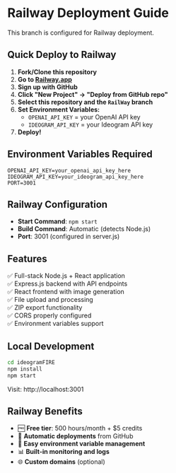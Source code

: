 # Railway Deployment Guide

This branch is configured for Railway deployment.

## Quick Deploy to Railway

1. **Fork/Clone this repository**
2. **Go to [Railway.app](https://railway.app)**
3. **Sign up with GitHub**
4. **Click "New Project" → "Deploy from GitHub repo"**
5. **Select this repository and the `RailWay` branch**
6. **Set Environment Variables:**
   - `OPENAI_API_KEY` = your OpenAI API key
   - `IDEOGRAM_API_KEY` = your Ideogram API key
7. **Deploy!**

## Environment Variables Required

```
OPENAI_API_KEY=your_openai_api_key_here
IDEOGRAM_API_KEY=your_ideogram_api_key_here
PORT=3001
```

## Railway Configuration

- **Start Command**: `npm start`
- **Build Command**: Automatic (detects Node.js)
- **Port**: 3001 (configured in server.js)

## Features

✅ Full-stack Node.js + React application  
✅ Express.js backend with API endpoints  
✅ React frontend with image generation  
✅ File upload and processing  
✅ ZIP export functionality  
✅ CORS properly configured  
✅ Environment variables support  

## Local Development

```bash
cd ideogramFIRE
npm install
npm start
```

Visit: http://localhost:3001

## Railway Benefits

- 🆓 **Free tier**: 500 hours/month + $5 credits
- 🚀 **Automatic deployments** from GitHub
- 🔧 **Easy environment variable management**
- 📊 **Built-in monitoring and logs**
- 🌐 **Custom domains** (optional) 
